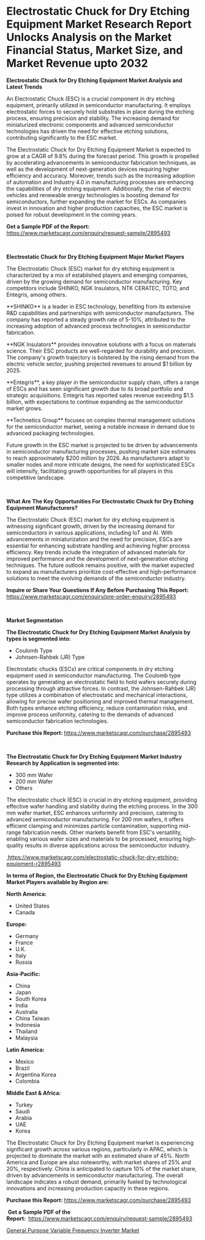 <p><h1>Electrostatic Chuck for Dry Etching Equipment Market Research Report Unlocks Analysis on the Market Financial Status, Market Size, and Market Revenue upto 2032</h1></p><p><strong>Electrostatic Chuck for Dry Etching Equipment Market Analysis and Latest Trends</strong></p>
<p><p>An Electrostatic Chuck (ESC) is a crucial component in dry etching equipment, primarily utilized in semiconductor manufacturing. It employs electrostatic forces to securely hold substrates in place during the etching process, ensuring precision and stability. The increasing demand for miniaturized electronic components and advanced semiconductor technologies has driven the need for effective etching solutions, contributing significantly to the ESC market.</p><p>The Electrostatic Chuck for Dry Etching Equipment Market is expected to grow at a CAGR of 9.8% during the forecast period. This growth is propelled by accelerating advancements in semiconductor fabrication techniques, as well as the development of next-generation devices requiring higher efficiency and accuracy. Moreover, trends such as the increasing adoption of automation and Industry 4.0 in manufacturing processes are enhancing the capabilities of dry etching equipment. Additionally, the rise of electric vehicles and renewable energy technologies is boosting demand for semiconductors, further expanding the market for ESCs. As companies invest in innovation and higher production capacities, the ESC market is poised for robust development in the coming years.</p></p>
<p><strong>Get a Sample PDF of the Report:&nbsp;</strong> <a href="https://www.marketscagr.com/enquiry/request-sample/2895493?utm_campaign=1944&utm_medium=2&utm_source=Github&utm_content=ia&utm_term=15032025&utm_id=electrostatic-chuck-for-dry-etching-equipment">https://www.marketscagr.com/enquiry/request-sample/2895493</a></p>
<p>&nbsp;</p>
<p><strong>Electrostatic Chuck for Dry Etching Equipment Major Market Players</strong></p>
<p><p>The Electrostatic Chuck (ESC) market for dry etching equipment is characterized by a mix of established players and emerging companies, driven by the growing demand for semiconductor manufacturing. Key competitors include SHINKO, NGK Insulators, NTK CERATEC, TOTO, and Entegris, among others.</p><p>**SHINKO** is a leader in ESC technology, benefiting from its extensive R&D capabilities and partnerships with semiconductor manufacturers. The company has reported a steady growth rate of 5-10%, attributed to the increasing adoption of advanced process technologies in semiconductor fabrication.</p><p>**NGK Insulators** provides innovative solutions with a focus on materials science. Their ESC products are well-regarded for durability and precision. The company's growth trajectory is bolstered by the rising demand from the electric vehicle sector, pushing projected revenues to around $1 billion by 2025.</p><p>**Entegris**, a key player in the semiconductor supply chain, offers a range of ESCs and has seen significant growth due to its broad portfolio and strategic acquisitions. Entegris has reported sales revenue exceeding $1.5 billion, with expectations to continue expanding as the semiconductor market grows.</p><p>**Technetics Group** focuses on complex thermal management solutions for the semiconductor market, seeing a notable increase in demand due to advanced packaging technologies. </p><p>Future growth in the ESC market is projected to be driven by advancements in semiconductor manufacturing processes, pushing market size estimates to reach approximately $200 million by 2026. As manufacturers adapt to smaller nodes and more intricate designs, the need for sophisticated ESCs will intensify, facilitating growth opportunities for all players in this competitive landscape.</p></p>
<p>&nbsp;</p>
<p><strong>What Are The Key Opportunities For Electrostatic Chuck for Dry Etching Equipment Manufacturers?</strong></p>
<p><p>The Electrostatic Chuck (ESC) market for dry etching equipment is witnessing significant growth, driven by the increasing demand for semiconductors in various applications, including IoT and AI. With advancements in miniaturization and the need for precision, ESCs are essential for enhancing substrate handling and achieving higher process efficiency. Key trends include the integration of advanced materials for improved performance and the development of next-generation etching techniques. The future outlook remains positive, with the market expected to expand as manufacturers prioritize cost-effective and high-performance solutions to meet the evolving demands of the semiconductor industry.</p></p>
<p><strong>Inquire or Share Your Questions If Any Before Purchasing This Report:</strong> <a href="https://www.marketscagr.com/enquiry/pre-order-enquiry/2895493?utm_campaign=1944&utm_medium=2&utm_source=Github&utm_content=ia&utm_term=15032025&utm_id=electrostatic-chuck-for-dry-etching-equipment">https://www.marketscagr.com/enquiry/pre-order-enquiry/2895493</a></p>
<p>&nbsp;</p>
<p><strong>Market Segmentation</strong></p>
<p><strong>The Electrostatic Chuck for Dry Etching Equipment Market Analysis by types is segmented into:</strong></p>
<p><ul><li>Coulomb Type</li><li>Johnsen-Rahbek (JR) Type</li></ul></p>
<p><p>Electrostatic chucks (ESCs) are critical components in dry etching equipment used in semiconductor manufacturing. The Coulomb type operates by generating an electrostatic field to hold wafers securely during processing through attractive forces. In contrast, the Johnsen-Rahbek (JR) type utilizes a combination of electrostatic and mechanical interactions, allowing for precise wafer positioning and improved thermal management. Both types enhance etching efficiency, reduce contamination risks, and improve process uniformity, catering to the demands of advanced semiconductor fabrication technologies.</p></p>
<p><strong>Purchase this Report:&nbsp;</strong><a href="https://www.marketscagr.com/purchase/2895493?utm_campaign=1944&utm_medium=2&utm_source=Github&utm_content=ia&utm_term=15032025&utm_id=electrostatic-chuck-for-dry-etching-equipment">https://www.marketscagr.com/purchase/2895493</a></p>
<p>&nbsp;</p>
<p><strong>The Electrostatic Chuck for Dry Etching Equipment Market Industry Research by Application is segmented into:</strong></p>
<p><ul><li>300 mm Wafer</li><li>200 mm Wafer</li><li>Others</li></ul></p>
<p><p>The electrostatic chuck (ESC) is crucial in dry etching equipment, providing effective wafer handling and stability during the etching process. In the 300 mm wafer market, ESC enhances uniformity and precision, catering to advanced semiconductor manufacturing. For 200 mm wafers, it offers efficient clamping and minimizes particle contamination, supporting mid-range fabrication needs. Other markets benefit from ESC's versatility, enabling various wafer sizes and materials to be processed, ensuring high-quality results in diverse applications across the semiconductor industry.</p></p>
<p><a href="https://www.marketscagr.com/electrostatic-chuck-for-dry-etching-equipment-r2895493?utm_campaign=1944&utm_medium=2&utm_source=Github&utm_content=ia&utm_term=15032025&utm_id=electrostatic-chuck-for-dry-etching-equipment">&nbsp;https://www.marketscagr.com/electrostatic-chuck-for-dry-etching-equipment-r2895493</a></p>
<p><strong>In terms of Region, the Electrostatic Chuck for Dry Etching Equipment Market Players available by Region are:</strong></p>
<p>
    <p> <strong> North America: </strong>
        <ul>
            <li>United States</li>
            <li>Canada</li>
        </ul>
        </p> 
    <p> <strong> Europe: </strong>
        <ul>
            <li>Germany</li>
            <li>France</li>
            <li>U.K.</li>
            <li>Italy</li>
            <li>Russia</li>
        </ul>
        </p> 
    <p> <strong> Asia-Pacific: </strong>
        <ul>
            <li>China</li>
            <li>Japan</li>
            <li>South Korea</li>
            <li>India</li>
            <li>Australia</li>
            <li>China Taiwan</li>
            <li>Indonesia</li>
            <li>Thailand</li>
            <li>Malaysia</li>
        </ul>
        </p> 
    <p> <strong> Latin America: </strong>
        <ul>
            <li>Mexico</li>
            <li>Brazil</li>
            <li>Argentina Korea</li>
            <li>Colombia</li>
        </ul>
        </p> 
    <p> <strong> Middle East & Africa: </strong>
        <ul>
            <li>Turkey</li>
            <li>Saudi</li>
            <li>Arabia</li>
            <li>UAE</li>
            <li>Korea</li>
        </ul>
    </p>
    </p>
<p><p>The Electrostatic Chuck for Dry Etching Equipment market is experiencing significant growth across various regions, particularly in APAC, which is projected to dominate the market with an estimated share of 45%. North America and Europe are also noteworthy, with market shares of 25% and 20%, respectively. China is anticipated to capture 10% of the market share, driven by advancements in semiconductor manufacturing. The overall landscape indicates a robust demand, primarily fueled by technological innovations and increasing production capacity in these regions.</p></p>
<p><strong>Purchase this Report: </strong><a href="https://www.marketscagr.com/purchase/2895493?utm_campaign=1944&utm_medium=2&utm_source=Github&utm_content=ia&utm_term=15032025&utm_id=electrostatic-chuck-for-dry-etching-equipment">https://www.marketscagr.com/purchase/2895493</a></p>
<p>&nbsp;<strong>Get a Sample PDF of the Report:&nbsp;&nbsp;</strong><a href="https://www.marketscagr.com/enquiry/request-sample/2895493?utm_campaign=1944&utm_medium=2&utm_source=Github&utm_content=ia&utm_term=15032025&utm_id=electrostatic-chuck-for-dry-etching-equipment">https://www.marketscagr.com/enquiry/request-sample/2895493</a></p>
<p><strong></strong></p>
<p><p><a href="https://github.com/Chiragrp22/Market-Research-Report-List-7/blob/main/general-purpose-variable-frequency-inverter-market.md?utm_campaign=1944&utm_medium=2&utm_source=Github&utm_content=ia&utm_term=15032025&utm_id=electrostatic-chuck-for-dry-etching-equipment">General Purpose Variable Frequency Inverter Market</a></p></p>
